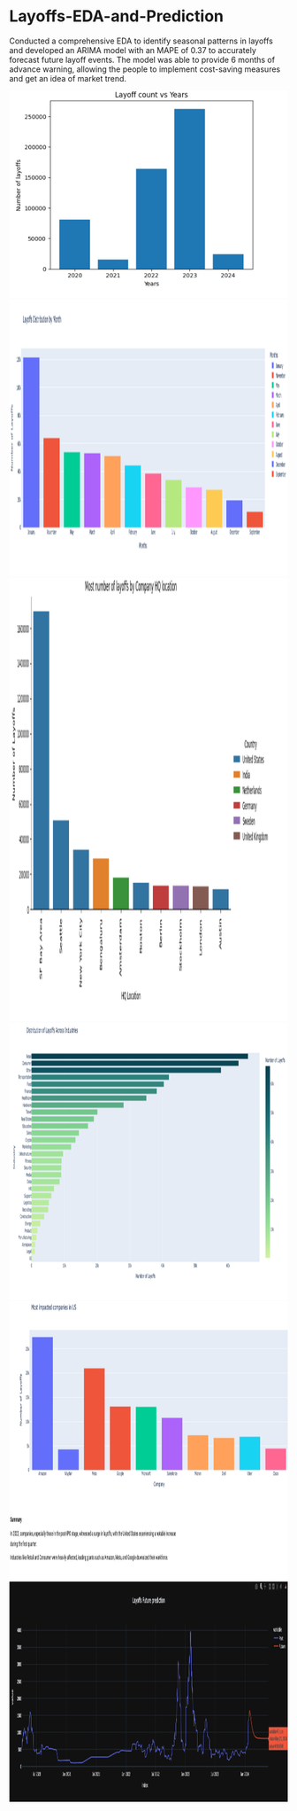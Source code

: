 # Layoffs-EDA-and-Prediction
Conducted a comprehensive EDA to identify seasonal patterns in layoffs and developed an ARIMA model with an MAPE of 0.37 to accurately forecast future layoff events. The model was able to provide 6 months of advance warning, allowing the people to implement cost-saving measures and get an idea of market trend.

![Alt text](https://github.com/shrbh025/Layoffs-EDA-and-Prediction/blob/main/Years.png)
<img src="https://github.com/shrbh025/Layoffs-EDA-and-Prediction/blob/main/ByMonth.png" width="2000" height="500">
<img src="https://github.com/shrbh025/Layoffs-EDA-and-Prediction/blob/main/Location.png" width="2500" height="800">
<img src="https://github.com/shrbh025/Layoffs-EDA-and-Prediction/blob/main/Industries.png" width="2000" height="500">
<img src="https://github.com/shrbh025/Layoffs-EDA-and-Prediction/blob/main/ImpactedCompanies.png" width="2500" height="500">
<img src="https://github.com/shrbh025/Layoffs-EDA-and-Prediction/blob/main/Future%20Prediction.png" width="3500" height="400">
